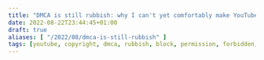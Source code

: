 ```yaml
---
title: "DMCA is still rubbish: why I can't yet comfortably make YouTube videos"
date: 2022-08-22T23:44:45+01:00
draft: true
aliases: [ "/2022/08/dmca-is-still-rubbish" ]
tags: [youtube, copyright, dmca, rubbish, block, permission, forbidden, trash]
---
```


